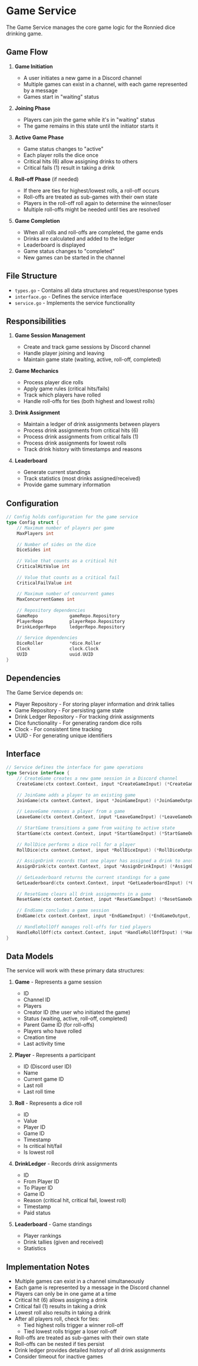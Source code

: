 # Game Service

The Game Service manages the core game logic for the Ronnied dice drinking game.

## Game Flow

1. **Game Initiation**
   - A user initiates a new game in a Discord channel
   - Multiple games can exist in a channel, with each game represented by a message
   - Games start in "waiting" status

2. **Joining Phase**
   - Players can join the game while it's in "waiting" status
   - The game remains in this state until the initiator starts it

3. **Active Game Phase**
   - Game status changes to "active"
   - Each player rolls the dice once
   - Critical hits (6) allow assigning drinks to others
   - Critical fails (1) result in taking a drink

4. **Roll-off Phase** (if needed)
   - If there are ties for highest/lowest rolls, a roll-off occurs
   - Roll-offs are treated as sub-games with their own state
   - Players in the roll-off roll again to determine the winner/loser
   - Multiple roll-offs might be needed until ties are resolved

5. **Game Completion**
   - When all rolls and roll-offs are completed, the game ends
   - Drinks are calculated and added to the ledger
   - Leaderboard is displayed
   - Game status changes to "completed"
   - New games can be started in the channel

## File Structure

- `types.go` - Contains all data structures and request/response types
- `interface.go` - Defines the service interface
- `service.go` - Implements the service functionality

## Responsibilities

1. **Game Session Management**
   - Create and track game sessions by Discord channel
   - Handle player joining and leaving
   - Maintain game state (waiting, active, roll-off, completed)

2. **Game Mechanics**
   - Process player dice rolls
   - Apply game rules (critical hits/fails)
   - Track which players have rolled
   - Handle roll-offs for ties (both highest and lowest rolls)

3. **Drink Assignment**
   - Maintain a ledger of drink assignments between players
   - Process drink assignments from critical hits (6)
   - Process drink assignments from critical fails (1)
   - Process drink assignments for lowest rolls
   - Track drink history with timestamps and reasons

4. **Leaderboard**
   - Generate current standings
   - Track statistics (most drinks assigned/received)
   - Provide game summary information

## Configuration

```go
// Config holds configuration for the game service
type Config struct {
    // Maximum number of players per game
    MaxPlayers int
    
    // Number of sides on the dice
    DiceSides int
    
    // Value that counts as a critical hit
    CriticalHitValue int
    
    // Value that counts as a critical fail
    CriticalFailValue int
    
    // Maximum number of concurrent games
    MaxConcurrentGames int
    
    // Repository dependencies
    GameRepo            gameRepo.Repository
    PlayerRepo          playerRepo.Repository
    DrinkLedgerRepo     ledgerRepo.Repository
    
    // Service dependencies
    DiceRoller          *dice.Roller
    Clock               clock.Clock
    UUID                uuid.UUID
}
```

## Dependencies

The Game Service depends on:
- Player Repository - For storing player information and drink tallies
- Game Repository - For persisting game state
- Drink Ledger Repository - For tracking drink assignments
- Dice functionality - For generating random dice rolls
- Clock - For consistent time tracking
- UUID - For generating unique identifiers

## Interface

```go
// Service defines the interface for game operations
type Service interface {
    // CreateGame creates a new game session in a Discord channel
    CreateGame(ctx context.Context, input *CreateGameInput) (*CreateGameOutput, error)
    
    // JoinGame adds a player to an existing game
    JoinGame(ctx context.Context, input *JoinGameInput) (*JoinGameOutput, error)
    
    // LeaveGame removes a player from a game
    LeaveGame(ctx context.Context, input *LeaveGameInput) (*LeaveGameOutput, error)
    
    // StartGame transitions a game from waiting to active state
    StartGame(ctx context.Context, input *StartGameInput) (*StartGameOutput, error)
    
    // RollDice performs a dice roll for a player
    RollDice(ctx context.Context, input *RollDiceInput) (*RollDiceOutput, error)
    
    // AssignDrink records that one player has assigned a drink to another
    AssignDrink(ctx context.Context, input *AssignDrinkInput) (*AssignDrinkOutput, error)
    
    // GetLeaderboard returns the current standings for a game
    GetLeaderboard(ctx context.Context, input *GetLeaderboardInput) (*GetLeaderboardOutput, error)
    
    // ResetGame clears all drink assignments in a game
    ResetGame(ctx context.Context, input *ResetGameInput) (*ResetGameOutput, error)
    
    // EndGame concludes a game session
    EndGame(ctx context.Context, input *EndGameInput) (*EndGameOutput, error)
    
    // HandleRollOff manages roll-offs for tied players
    HandleRollOff(ctx context.Context, input *HandleRollOffInput) (*HandleRollOffOutput, error)
}
```

## Data Models

The service will work with these primary data structures:

1. **Game** - Represents a game session
   - ID
   - Channel ID
   - Players
   - Creator ID (the user who initiated the game)
   - Status (waiting, active, roll-off, completed)
   - Parent Game ID (for roll-offs)
   - Players who have rolled
   - Creation time
   - Last activity time

2. **Player** - Represents a participant
   - ID (Discord user ID)
   - Name
   - Current game ID
   - Last roll
   - Last roll time

3. **Roll** - Represents a dice roll
   - ID
   - Value
   - Player ID
   - Game ID
   - Timestamp
   - Is critical hit/fail
   - Is lowest roll

4. **DrinkLedger** - Records drink assignments
   - ID
   - From Player ID
   - To Player ID
   - Game ID
   - Reason (critical hit, critical fail, lowest roll)
   - Timestamp
   - Paid status

5. **Leaderboard** - Game standings
   - Player rankings
   - Drink tallies (given and received)
   - Statistics

## Implementation Notes

- Multiple games can exist in a channel simultaneously
- Each game is represented by a message in the Discord channel
- Players can only be in one game at a time
- Critical hit (6) allows assigning a drink
- Critical fail (1) results in taking a drink
- Lowest roll also results in taking a drink
- After all players roll, check for ties:
  - Tied highest rolls trigger a winner roll-off
  - Tied lowest rolls trigger a loser roll-off
- Roll-offs are treated as sub-games with their own state
- Roll-offs can be nested if ties persist
- Drink ledger provides detailed history of all drink assignments
- Consider timeout for inactive games
